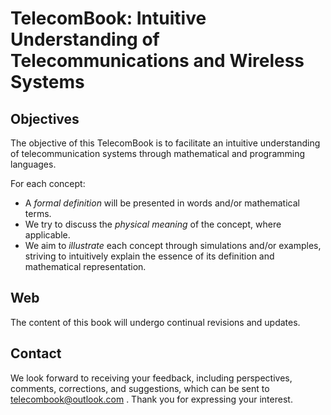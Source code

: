 # TelecomBook: Intuitive Understanding of Telecommunications and Wireless Systems

## Objectives

The objective of this TelecomBook is to facilitate an intuitive understanding of telecommunication systems through mathematical and programming languages. 

For each concept:
- A _formal definition_ will be presented in words and/or mathematical terms.
- We try to discuss the _physical meaning_ of the concept, where applicable.
- We aim to _illustrate_ each concept through simulations and/or examples, striving to intuitively explain the essence of its definition and mathematical representation.

## Web

The content of this book will undergo continual revisions and updates.

## Contact
We look forward to receiving your feedback, including perspectives, comments, corrections, and suggestions, which can be sent to telecombook@outlook.com . Thank you for expressing your interest.
